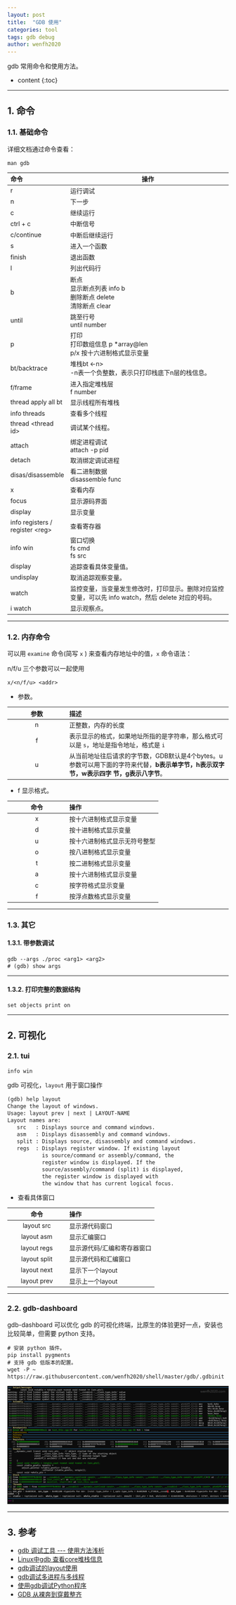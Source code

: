 ```yaml
---
layout: post
title:  "GDB 使用"
categories: tool
tags: gdb debug
author: wenfh2020
---
```


gdb 常用命令和使用方法。



* content
{:toc}

---

## 1. 命令

### 1.1. 基础命令

详细文档通过命令查看：

```shell
man gdb
```

| 命令                              | 操作                                                                         |
| :-------------------------------- | ---------------------------------------------------------------------------- |
| r                                 | 运行调试                                                                     |
| n                                 | 下一步                                                                       |
| c                                 | 继续运行                                                                     |
| ctrl + c                          | 中断信号                                                                     |
| c/continue                        | 中断后继续运行                                                               |
| s                                 | 进入一个函数                                                                 |
| finish                            | 退出函数                                                                     |
| l                                 | 列出代码行                                                                   |
| b                                 | 断点<br/>显示断点列表 info b<br/>删除断点 delete <number><br/>清除断点 clear |
| until                             | 跳至行号<br/>until number                                                    |
| p                                 | 打印<br/>打印数组信息 p *array@len<br />p/x 按十六进制格式显示变量           |
| bt/backtrace                      | 堆栈bt <-n><br/>-n表一个负整数，表示只打印栈底下n层的栈信息。                |
| f/frame                           | 进入指定堆栈层<br/> f number                                                 |
| thread apply all bt               | 显示线程所有堆栈                                                             |
| info threads                      | 查看多个线程                                                                 |
| thread \<thread id\>              | 调试某个线程。                                                               |
| attach                            | 绑定进程调试<br/>attach -p pid                                               |
| detach                            | 取消绑定调试进程                                                             |
| disas/disassemble                       | 看二进制数据<br/>disassemble func                                            |
| x                                 | 查看内存                                                                     |
| focus                             | 显示源码界面                                                                 |
| display                           | 显示变量                                                                     |
| info registers / register \<reg\> | 查看寄存器                                                                   |
| info win                          | 窗口切换<br/>fs cmd<br/>fs src                                               |
|display|追踪查看具体变量值。|
|undisplay|取消追踪观察变量。|
|watch|监控变量，当变量发生修改时，打印显示。删除对应监控变量，可以先 info watch，然后 delete 对应的号码。|
|i watch| 显示观察点。|

---

### 1.2. 内存命令

可以用 `examine` 命令(简写 `x` ) 来查看内存地址中的值，`x` 命令语法：

n/f/u 三个参数可以一起使用

```shell
x/<n/f/u> <addr>
```

* 参数。

| 参数  | 描述                                                                                                                                   |
| :---: | :------------------------------------------------------------------------------------------------------------------------------------- |
|   n   | 正整数，内存的长度                                                                                                                     |
|   f   | 表示显示的格式，如果地址所指的是字符串，那么格式可以是 `s`，地址是指令地址，格式是 `i`                                                 |
|   u   | 从当前地址往后请求的字节数，GDB默认是4个bytes。u 参数可以用下面的字符来代替，**b表示单字节，h表示双字节，w表示四字 节，g表示八字节**。 |

* f 显示格式。

<style> table th:first-of-type { width: 120px; } </style>

| 命令  | 操作                         |
| :---: | :--------------------------- |
|   x   | 按十六进制格式显示变量       |
|   d   | 按十进制格式显示变量         |
|   u   | 按十六进制格式显示无符号整型 |
|   o   | 按八进制格式显示变量         |
|   t   | 按二进制格式显示变量         |
|   a   | 按十六进制格式显示变量       |
|   c   | 按字符格式显示变量           |
|   f   | 按浮点数格式显示变量         |

---

### 1.3. 其它

#### 1.3.1. 带参数调试

```shell
gdb --args ./proc <arg1> <arg2>
# (gdb) show args
```

---

#### 1.3.2. 打印完整的数据结构

```shell
set objects print on
```

---

## 2. 可视化

### 2.1. tui

```shell
info win
```

gdb 可视化，`layout` 用于窗口操作

```shell
(gdb) help layout
Change the layout of windows.
Usage: layout prev | next | LAYOUT-NAME
Layout names are:
   src   : Displays source and command windows.
   asm   : Displays disassembly and command windows.
   split : Displays source, disassembly and command windows.
   regs  : Displays register window. If existing layout
           is source/command or assembly/command, the
           register window is displayed. If the
           source/assembly/command (split) is displayed,
           the register window is displayed with
           the window that has current logical focus.
```

* 查看具体窗口

|     命令     | 操作                        |
| :----------: | :-------------------------- |
|  layout src  | 显示源代码窗口              |
|  layout asm  | 显示汇编窗口                |
| layout regs  | 显示源代码/汇编和寄存器窗口 |
| layout split | 显示源代码和汇编窗口        |
| layout next  | 显示下一个layout            |
| layout prev  | 显示上一个layout            |

---

### 2.2. gdb-dashboard

gdb-dashboard 可以优化 gdb 的可视化终端，比原生的体验更好一点，安装也比较简单，但需要 python 支持。

```shell
# 安装 python 插件。
pip install pygments
# 支持 gdb 低版本的配置。
wget -P ~ https://raw.githubusercontent.com/wenfh2020/shell/master/gdb/.gdbinit
```

<div align=center><img src="/images/2023/2023-02-16-12-48-18.png" data-action="zoom"/></div>

---

## 3. 参考

* [gdb 调试工具 --- 使用方法浅析](https://blog.csdn.net/men_wen/article/details/75220102)
* [Linux中gdb 查看core堆栈信息](https://blog.csdn.net/suxinpingtao51/article/details/12072559)
* [gdb调试的layout使用](https://blog.csdn.net/zhangjs0322/article/details/10152279)
* [gdb调试多进程与多线程](https://blog.csdn.net/snow_5288/article/details/72982594)
* [使用gdb调试Python程序](https://blog.csdn.net/weixin_30230009/article/details/125383399)
* [GDB 从裸奔到穿戴整齐](http://www.skywind.me/blog/archives/2036)
